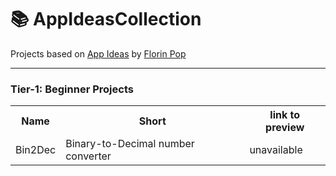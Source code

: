 # 📚 AppIdeasCollection

Projects based on <a href="https://github.com/florinpop17/app-ideas">App Ideas</a> by <a href="https://github.com/florinpop17">Florin Pop</a>

<hr>
<h3>
Tier-1: Beginner Projects
</h3>
<table>
<tr>
<th>Name</th>
<th>Short</th>
<th>link to preview</th>
</tr>
<tr>
<td>Bin2Dec</td>	
<td>Binary-to-Decimal number converter</td>	
<td>unavailable</td>
</tr>
</table>
